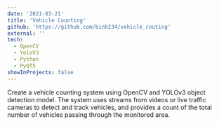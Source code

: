 ```yaml
---
date: '2021-03-21'
title: 'Vehicle Counting'
github: 'https://github.com/binh234/vehicle_couting'
external: ''
tech:
  - OpenCV
  - YoloV3
  - Python
  - PyQT5
showInProjects: false
---
```


Create a vehicle counting system using OpenCV and YOLOv3 object detection model. The system uses streams from videos or live traffic cameras to detect and track vehicles, and provides a count of the total number of vehicles passing through the monitored area.
